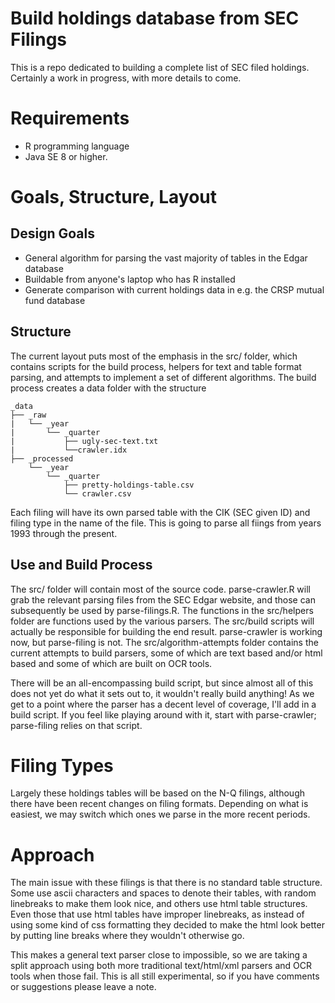 # Build holdings database from SEC Filings

This is a repo dedicated to building a complete list of SEC filed holdings. Certainly a work in progress, with more details to come.

# Requirements

* R programming language
* Java SE 8 or higher.

# Goals, Structure, Layout

## Design Goals

* General algorithm for parsing the vast majority of tables in the Edgar database
* Buildable from anyone's laptop who has R installed
* Generate comparison with current holdings data in e.g. the CRSP mutual fund database

## Structure

The current layout puts most of the emphasis in the src/ folder, which contains scripts for the build process, helpers for text and table format parsing, and attempts to implement a set of different algorithms. The build process creates a data folder with the structure

```
_data  
├── _raw  
|   └── _year  
|       └── _quarter 
|           ├── ugly-sec-text.txt
|           └──crawler.idx
├── _processed  
    └── _year  
        └── _quarter 
            ├── pretty-holdings-table.csv
            └── crawler.csv

```

Each filing will have its own parsed table with the CIK (SEC given ID) and filing type in the name of the file. This is going to parse all fiings from years 1993 through the present.

## Use and Build Process

The src/ folder will contain most of the source code. parse-crawler.R will grab the relevant parsing files from the SEC Edgar website, and those can subsequently be used by parse-filings.R. The functions in the src/helpers folder are functions used by the various parsers. The src/build scripts will actually be responsible for building the end result. parse-crawler is working now, but parse-filing is not. The src/algorithm-attempts folder contains the current attempts to build parsers, some of which are text based and/or html based and some of which are built on OCR tools.

There will be an all-encompassing build script, but since almost all of this does not yet do what it sets out to, it wouldn't really build anything! As we get to a point where the parser has a decent level of coverage, I'll add in a build script. If you feel like playing around with it, start with parse-crawler; parse-filing relies on that script.
 
# Filing Types

Largely these holdings tables will be based on the N-Q filings, although there have been recent changes on filing formats. Depending on what is easiest, we may switch which ones we parse in the more recent periods.

# Approach

The main issue with these filings is that there is no standard table structure. Some use ascii characters and spaces to denote their tables, with random linebreaks to make them look nice, and others use html table structures. Even those that use html tables have improper linebreaks, as instead of using some kind of css formatting they decided to make the html look better by putting line breaks where they wouldn't otherwise go.

This makes a general text parser close to impossible, so we are taking a split approach using both more traditional text/html/xml parsers and OCR tools when those fail. This is all still experimental, so if you have comments or suggestions please leave a note.
